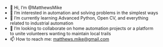 - 👋 Hi, I’m @MatthewsMike
- 👀 I’m interested in automation and solving problems in the simplest ways
- 🌱 I’m currently learning Advanced Python, Open CV, and everything related to industrial automation
- 💞️ I’m looking to collaborate on home automation projects or a platform to unite volunteers wanting to maintain local trails
- 📫 How to reach me: matthews.mike@gmail.com

<!---
MatthewsMike/MatthewsMike is a ✨ special ✨ repository because its `README.md` (this file) appears on your GitHub profile.
You can click the Preview link to take a look at your changes.
--->
